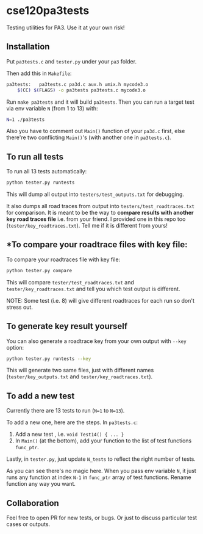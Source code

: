 # cse120pa3tests
Testing utilities for PA3. Use it at your own risk!

## Installation

Put `pa3tests.c` and `tester.py` under your `pa3` folder.

Then add this in `Makefile`:
```bash
pa3tests:	pa3tests.c pa3d.c aux.h umix.h mycode3.o
	$(CC) $(FLAGS) -o pa3tests pa3tests.c mycode3.o
```

Run `make pa3tests` and it will build `pa3tests`. Then you can run a target test via env variable `N` (from 1 to 13) with:
```bash
N=1 ./pa3tests
```

Also you have to comment out `Main()` function of your `pa3d.c` first, else there're two conflicting `Main()`'s (with another one in `pa3tests.c`).

## To run all tests
To run all 13 tests automatically:
```bash
python tester.py runtests
```
This will dump all output into `testers/test_outputs.txt` for debugging. 

It also dumps all road traces from output into `testers/test_roadtraces.txt` for comparison. It is meant to be the way to **compare results with another key road traces file** i.e. from your friend. I provided one in this repo too (`tester/key_roadtraces.txt`). Tell me if it is different from yours!

## *To compare your roadtrace files with key file:
To compare your roadtraces file with key file:
```bash
python tester.py compare
```

This will compare `tester/test_roadtraces.txt` and `tester/key_roadtraces.txt` and tell you which test output is different.

NOTE: Some test (i.e. 8) will give different roadtraces for each run so don't stress out.


## To generate key result yourself
You can also generate a roadtrace key from your own output with `--key` option:
```bash
python tester.py runtests --key
```
This will generate two same files, just with different names (`tester/key_outputs.txt` and `tester/key_roadtraces.txt`).


## To add a new test
Currently there are 13 tests to run (`N=1` to `N=13`). 

To add a new one, here are the steps. In `pa3tests.c`:
1. Add a new test , i.e. `void Test14() { ... }`
2. In `Main()` (at the bottom), add your function to the list of test functions `func_ptr`.

Lastly, in `tester.py`, just update `N_tests` to reflect the right number of tests.

As you can see there's no magic here. When you pass env variable `N`, it just runs any function at index `N-1` in `func_ptr` array of test functions. Rename function any way you want.

## Collaboration
Feel free to open PR for new tests, or bugs. Or just to discuss particular test cases or outputs.